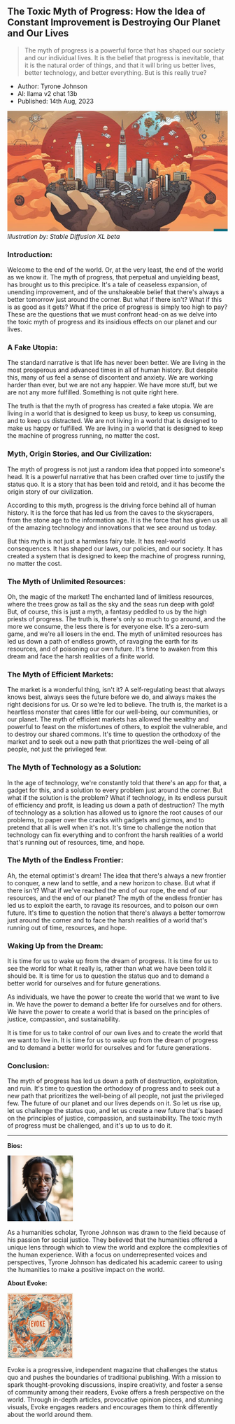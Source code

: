 ## The Toxic Myth of Progress: How the Idea of Constant Improvement is Destroying Our Planet and Our Lives

> The myth of progress is a powerful force that has shaped our society and our individual lives. It is the belief that progress is inevitable, that it is the natural order of things, and that it will bring us better lives, better technology, and better everything. But is this really true?

- Author: Tyrone Johnson
- AI: llama v2 chat 13b
- Published: 14th Aug, 2023

![Illustration, prompt: "Illustration for article "The Toxic Myth of Progress: How the Idea of Constant Improvement is Destroying Our Planet and Our Lives", tech vs social justice. Layered, with symbols and imagery that convey the urgency and importance of the topic. elements such as gears, circuits, and social justice symbols."](./world_duality.jpg)
*Illustration by: Stable Diffusion XL beta*


### Introduction:

Welcome to the end of the world. Or, at the very least, the end of the world as we know it. The myth of progress, that perpetual and unyielding beast, has brought us to this precipice. It's a tale of ceaseless expansion, of unending improvement, and of the unshakeable belief that there's always a better tomorrow just around the corner. But what if there isn't? What if this is as good as it gets? What if the price of progress is simply too high to pay? These are the questions that we must confront head-on as we delve into the toxic myth of progress and its insidious effects on our planet and our lives.

### A Fake Utopia:

The standard narrative is that life has never been better. We are living in the most prosperous and advanced times in all of human history. But despite this, many of us feel a sense of discontent and anxiety. We are working harder than ever, but we are not any happier. We have more stuff, but we are not any more fulfilled. Something is not quite right here.

The truth is that the myth of progress has created a fake utopia. We are living in a world that is designed to keep us busy, to keep us consuming, and to keep us distracted. We are not living in a world that is designed to make us happy or fulfilled. We are living in a world that is designed to keep the machine of progress running, no matter the cost.

### Myth, Origin Stories, and Our Civilization:

The myth of progress is not just a random idea that popped into someone's head. It is a powerful narrative that has been crafted over time to justify the status quo. It is a story that has been told and retold, and it has become the origin story of our civilization.

According to this myth, progress is the driving force behind all of human history. It is the force that has led us from the caves to the skyscrapers, from the stone age to the information age. It is the force that has given us all of the amazing technology and innovations that we see around us today.

But this myth is not just a harmless fairy tale. It has real-world consequences. It has shaped our laws, our policies, and our society. It has created a system that is designed to keep the machine of progress running, no matter the cost.

### The Myth of Unlimited Resources:

Oh, the magic of the market! The enchanted land of limitless resources, where the trees grow as tall as the sky and the seas run deep with gold! But, of course, this is just a myth, a fantasy peddled to us by the high priests of progress. The truth is, there's only so much to go around, and the more we consume, the less there is for everyone else. It's a zero-sum game, and we're all losers in the end. The myth of unlimited resources has led us down a path of endless growth, of ravaging the earth for its resources, and of poisoning our own future. It's time to awaken from this dream and face the harsh realities of a finite world.

### The Myth of Efficient Markets:

The market is a wonderful thing, isn't it? A self-regulating beast that always knows best, always sees the future before we do, and always makes the right decisions for us. Or so we're led to believe. The truth is, the market is a heartless monster that cares little for our well-being, our communities, or our planet. The myth of efficient markets has allowed the wealthy and powerful to feast on the misfortunes of others, to exploit the vulnerable, and to destroy our shared commons. It's time to question the orthodoxy of the market and to seek out a new path that prioritizes the well-being of all people, not just the privileged few.

### The Myth of Technology as a Solution:

In the age of technology, we're constantly told that there's an app for that, a gadget for this, and a solution to every problem just around the corner. But what if the solution is the problem? What if technology, in its endless pursuit of efficiency and profit, is leading us down a path of destruction? The myth of technology as a solution has allowed us to ignore the root causes of our problems, to paper over the cracks with gadgets and gizmos, and to pretend that all is well when it's not. It's time to challenge the notion that technology can fix everything and to confront the harsh realities of a world that's running out of resources, time, and hope.

### The Myth of the Endless Frontier:

Ah, the eternal optimist's dream! The idea that there's always a new frontier to conquer, a new land to settle, and a new horizon to chase. But what if there isn't? What if we've reached the end of our rope, the end of our resources, and the end of our planet? The myth of the endless frontier has led us to exploit the earth, to ravage its resources, and to poison our own future. It's time to question the notion that there's always a better tomorrow just around the corner and to face the harsh realities of a world that's running out of time, resources, and hope.

### Waking Up from the Dream:

It is time for us to wake up from the dream of progress. It is time for us to see the world for what it really is, rather than what we have been told it should be. It is time for us to question the status quo and to demand a better world for ourselves and for future generations.

As individuals, we have the power to create the world that we want to live in. We have the power to demand a better life for ourselves and for others. We have the power to create a world that is based on the principles of justice, compassion, and sustainability.

It is time for us to take control of our own lives and to create the world that we want to live in. It is time for us to wake up from the dream of progress and to demand a better world for ourselves and for future generations.

### Conclusion:

The myth of progress has led us down a path of destruction, exploitation, and ruin. It's time to question the orthodoxy of progress and to seek out a new path that prioritizes the well-being of all people, not just the privileged few. The future of our planet and our lives depends on it. So let us rise up, let us challenge the status quo, and let us create a new future that's based on the principles of justice, compassion, and sustainability. The toxic myth of progress must be challenged, and it's up to us to do it.

----

**Bios:**

<img src="./humanities_scholar_self_protrait.jpg" alt="Self Protrait - Tyrone Johnson" width="150"/>

As a humanities scholar, Tyrone Johnson was drawn to the field because of his passion for social justice. They believed that the humanities offered a unique lens through which to view the world and explore the complexities of the human experience. With a focus on underrepresented voices and perspectives, Tyrone Johnson has dedicated his academic career to using the humanities to make a positive impact on the world.

**About Evoke:**

<img src="./evoke_logo.jpg" alt="Evoke Logo" width="150"/>

Evoke is a progressive, independent magazine that challenges the status quo and pushes the boundaries of traditional publishing. With a mission to spark thought-provoking discussions, inspire creativity, and foster a sense of community among their readers, Evoke offers a fresh perspective on the world. Through in-depth articles, provocative opinion pieces, and stunning visuals, Evoke engages readers and encourages them to think differently about the world around them.
